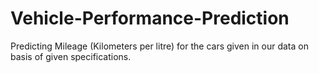 # Vehicle-Performance-Prediction
Predicting Mileage (Kilometers per litre) for the cars given in our data on basis of given specifications.

